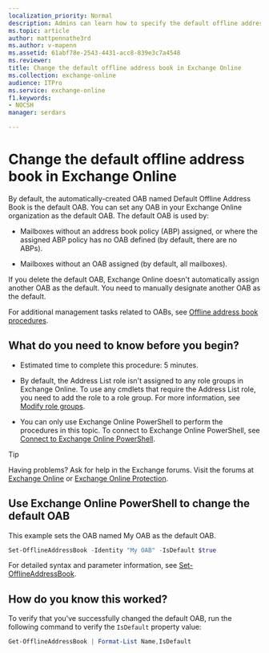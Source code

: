 ```yaml
---
localization_priority: Normal
description: Admins can learn how to specify the default offline address book (OAB) in Exchange Online
ms.topic: article
author: mattpennathe3rd
ms.author: v-mapenn
ms.assetid: 61abf78e-2543-4431-acc8-839e3c7a4548
ms.reviewer: 
title: Change the default offline address book in Exchange Online
ms.collection: exchange-online
audience: ITPro
ms.service: exchange-online
f1.keywords:
- NOCSH
manager: serdars

---
```


# Change the default offline address book in Exchange Online

By default, the automatically-created OAB named Default Offline Address Book is the default OAB. You can set any OAB in your Exchange Online organization as the default OAB. The default OAB is used by:

- Mailboxes without an address book policy (ABP) assigned, or where the assigned ABP policy has no OAB defined (by default, there are no ABPs).

- Mailboxes without an OAB assigned (by default, all mailboxes).

If you delete the default OAB, Exchange Online doesn't automatically assign another OAB as the default. You need to manually designate another OAB as the default.

For additional management tasks related to OABs, see [Offline address book procedures](offline-address-book-procedures.md).

## What do you need to know before you begin?

- Estimated time to complete this procedure: 5 minutes.

- By default, the Address List role isn't assigned to any role groups in Exchange Online. To use any cmdlets that require the Address List role, you need to add the role to a role group. For more information, see [Modify role groups](../../permissions-exo/role-groups.md#modify-role-groups).

- You can only use Exchange Online PowerShell to perform the procedures in this topic. To connect to Exchange Online PowerShell, see [Connect to Exchange Online PowerShell](https://docs.microsoft.com/powershell/exchange/exchange-online/connect-to-exchange-online-powershell/connect-to-exchange-online-powershell).

> [!TIP]
> Having problems? Ask for help in the Exchange forums. Visit the forums at [Exchange Online](https://go.microsoft.com/fwlink/p/?linkId=267542) or [Exchange Online Protection](https://go.microsoft.com/fwlink/p/?linkId=285351).

## Use Exchange Online PowerShell to change the default OAB

This example sets the OAB named My OAB as the default OAB.

```PowerShell
Set-OfflineAddressBook -Identity "My OAB" -IsDefault $true
```

For detailed syntax and parameter information, see [Set-OfflineAddressBook](https://docs.microsoft.com/powershell/module/exchange/set-offlineaddressbook).

## How do you know this worked?

To verify that you've successfully changed the default OAB, run the following command to verify the `IsDefault` property value:

```PowerShell
Get-OfflineAddressBook | Format-List Name,IsDefault
```
